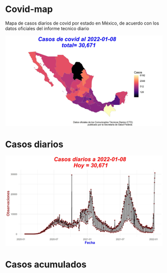 # Covid-map
Mapa de casos diarios de covid por estado en México, de acuerdo con los datos oficiales del informe tecnico diario 

![Alt text](https://raw.githubusercontent.com/RamiroBelmarM/Covid-map/main/casos_covid.jpg)

# Casos diarios

![Alt text](https://raw.githubusercontent.com/RamiroBelmarM/Covid-map/main/diarios_covid.jpg)

# Casos acumulados
